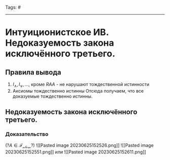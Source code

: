 Tags: #

---
# Интуиционистское ИВ. Недоказуемость закона исключённого третьего.

## Правила вывода
1) $I_{\wedge}, I_{\lor}, \ldots$, кроме $RAA$ - не нарушают тождественной истинности
2) Аксиомы тождественно истинны
Отсюда получаем, что все доказуемые тождественно истинны.

## Недоказуемость закона исключённого третьего.

### Доказательство
($?A\in \mathcal{F_{atom}}?$)
![[Pasted image 20230625152526.png]]
![[Pasted image 20230625152551.png]]
или
![[Pasted image 20230625152611.png]]